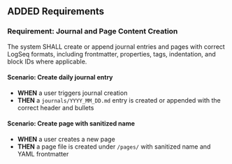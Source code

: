 ## ADDED Requirements
### Requirement: Journal and Page Content Creation
The system SHALL create or append journal entries and pages with correct LogSeq formats, including frontmatter, properties, tags, indentation, and block IDs where applicable.

#### Scenario: Create daily journal entry
- **WHEN** a user triggers journal creation
- **THEN** a `journals/YYYY_MM_DD.md` entry is created or appended with the correct header and bullets

#### Scenario: Create page with sanitized name
- **WHEN** a user creates a new page
- **THEN** a page file is created under `/pages/` with sanitized name and YAML frontmatter

